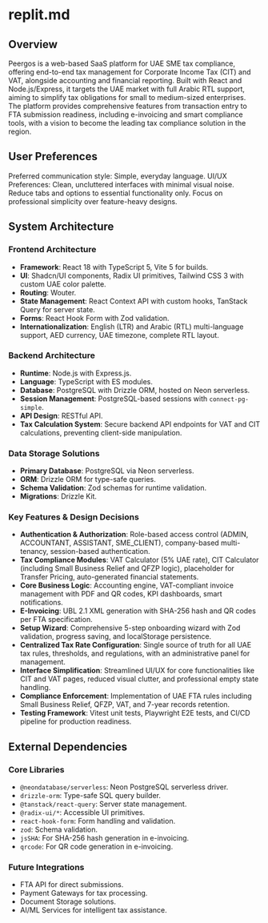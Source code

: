 # replit.md

## Overview
Peergos is a web-based SaaS platform for UAE SME tax compliance, offering end-to-end tax management for Corporate Income Tax (CIT) and VAT, alongside accounting and financial reporting. Built with React and Node.js/Express, it targets the UAE market with full Arabic RTL support, aiming to simplify tax obligations for small to medium-sized enterprises. The platform provides comprehensive features from transaction entry to FTA submission readiness, including e-invoicing and smart compliance tools, with a vision to become the leading tax compliance solution in the region.

## User Preferences
Preferred communication style: Simple, everyday language.
UI/UX Preferences: Clean, uncluttered interfaces with minimal visual noise. Reduce tabs and options to essential functionality only. Focus on professional simplicity over feature-heavy designs.

## System Architecture

### Frontend Architecture
- **Framework**: React 18 with TypeScript 5, Vite 5 for builds.
- **UI**: Shadcn/UI components, Radix UI primitives, Tailwind CSS 3 with custom UAE color palette.
- **Routing**: Wouter.
- **State Management**: React Context API with custom hooks, TanStack Query for server state.
- **Forms**: React Hook Form with Zod validation.
- **Internationalization**: English (LTR) and Arabic (RTL) multi-language support, AED currency, UAE timezone, complete RTL layout.

### Backend Architecture
- **Runtime**: Node.js with Express.js.
- **Language**: TypeScript with ES modules.
- **Database**: PostgreSQL with Drizzle ORM, hosted on Neon serverless.
- **Session Management**: PostgreSQL-based sessions with `connect-pg-simple`.
- **API Design**: RESTful API.
- **Tax Calculation System**: Secure backend API endpoints for VAT and CIT calculations, preventing client-side manipulation.

### Data Storage Solutions
- **Primary Database**: PostgreSQL via Neon serverless.
- **ORM**: Drizzle ORM for type-safe queries.
- **Schema Validation**: Zod schemas for runtime validation.
- **Migrations**: Drizzle Kit.

### Key Features & Design Decisions
- **Authentication & Authorization**: Role-based access control (ADMIN, ACCOUNTANT, ASSISTANT, SME_CLIENT), company-based multi-tenancy, session-based authentication.
- **Tax Compliance Modules**: VAT Calculator (5% UAE rate), CIT Calculator (including Small Business Relief and QFZP logic), placeholder for Transfer Pricing, auto-generated financial statements.
- **Core Business Logic**: Accounting engine, VAT-compliant invoice management with PDF and QR codes, KPI dashboards, smart notifications.
- **E-Invoicing**: UBL 2.1 XML generation with SHA-256 hash and QR codes per FTA specification.
- **Setup Wizard**: Comprehensive 5-step onboarding wizard with Zod validation, progress saving, and localStorage persistence.
- **Centralized Tax Rate Configuration**: Single source of truth for all UAE tax rules, thresholds, and regulations, with an administrative panel for management.
- **Interface Simplification**: Streamlined UI/UX for core functionalities like CIT and VAT pages, reduced visual clutter, and professional empty state handling.
- **Compliance Enforcement**: Implementation of UAE FTA rules including Small Business Relief, QFZP, VAT, and 7-year records retention.
- **Testing Framework**: Vitest unit tests, Playwright E2E tests, and CI/CD pipeline for production readiness.

## External Dependencies

### Core Libraries
- `@neondatabase/serverless`: Neon PostgreSQL serverless driver.
- `drizzle-orm`: Type-safe SQL query builder.
- `@tanstack/react-query`: Server state management.
- `@radix-ui/*`: Accessible UI primitives.
- `react-hook-form`: Form handling and validation.
- `zod`: Schema validation.
- `jsSHA`: For SHA-256 hash generation in e-invoicing.
- `qrcode`: For QR code generation in e-invoicing.

### Future Integrations
- FTA API for direct submissions.
- Payment Gateways for tax processing.
- Document Storage solutions.
- AI/ML Services for intelligent tax assistance.